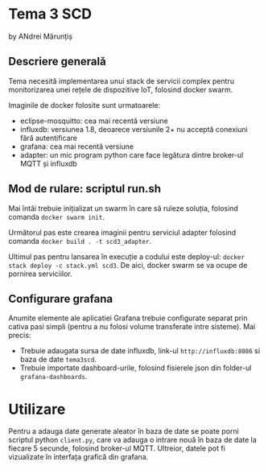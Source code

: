 # Tema 3 SCD

by ANdrei Mărunțiș

## Descriere generală

Tema necesită implementarea unui stack de servicii complex pentru monitorizarea unei rețele de dispozitive IoT, folosind docker swarm.

Imaginile de docker folosite sunt urmatoarele:

- eclipse-mosquitto: cea mai recentă versiune
- influxdb: versiunea 1.8, deoarece versiunile 2+ nu acceptă conexiuni fără autentificare
- grafana: cea mai recentă versiune
- adapter: un mic program python care face legătura dintre broker-ul MQTT și influxdb

## Mod de rulare: scriptul run.sh

Mai întâi trebuie inițializat un swarm în care să ruleze soluția, folosind comanda `docker swarm init`.

Următorul pas este crearea imaginii pentru serviciul adapter folosind comanda `docker build . -t scd3_adapter`.

Ultimul pas pentru lansarea în execuție a codului este deploy-ul: `docker stack deploy -c stack.yml scd3`. De aici, docker swarm se va ocupe de pornirea serviciilor.

## Configurare grafana

Anumite elemente ale aplicatiei Grafana trebuie configurate separat prin cativa pasi simpli (pentru a nu folosi volume transferate intre sisteme). Mai precis:

- Trebuie adaugata sursa de date influxdb, link-ul `http://influxdb:8086` si baza de date `tema3scd`.
- Trebuie importate dashboard-urile, folosind fisierele json din folder-ul `grafana-dashboards`.

# Utilizare

Pentru a adauga date generate aleator în baza de date se poate porni scriptul python `client.py`, care va adauga o intrare nouă în baza de date la fiecare 5 secunde, folosind broker-ul MQTT. Ultreior, datele pot fi vizualizate în interfața grafică din grafana.